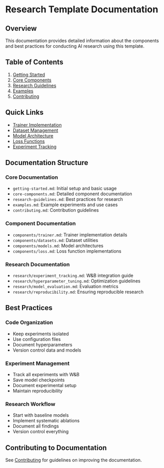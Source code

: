 # Research Template Documentation

## Overview

This documentation provides detailed information about the components and best practices for conducting AI research using this template.

## Table of Contents

1. [Getting Started](./getting-started.md)
2. [Core Components](./core-components.md)
3. [Research Guidelines](./research-guidelines.md)
4. [Examples](./examples.md)
5. [Contributing](./contributing.md)

## Quick Links

- [Trainer Implementation](./core-components.md#trainer)
- [Dataset Management](./core-components.md#datasets)
- [Model Architecture](./core-components.md#models)
- [Loss Functions](./core-components.md#loss-functions)
- [Experiment Tracking](./research-guidelines.md#experiment-tracking)

## Documentation Structure

### Core Documentation

- `getting-started.md`: Initial setup and basic usage
- `core-components.md`: Detailed component documentation
- `research-guidelines.md`: Best practices for research
- `examples.md`: Example experiments and use cases
- `contributing.md`: Contribution guidelines

### Component Documentation

- `components/trainer.md`: Trainer implementation details
- `components/datasets.md`: Dataset utilities
- `components/models.md`: Model architectures
- `components/loss.md`: Loss function implementations

### Research Documentation

- `research/experiment_tracking.md`: W&B integration guide
- `research/hyperparameter_tuning.md`: Optimization guidelines
- `research/model_evaluation.md`: Evaluation metrics
- `research/reproducibility.md`: Ensuring reproducible research

## Best Practices

### Code Organization

- Keep experiments isolated
- Use configuration files
- Document hyperparameters
- Version control data and models

### Experiment Management

- Track all experiments with W&B
- Save model checkpoints
- Document experimental setup
- Maintain reproducibility

### Research Workflow

- Start with baseline models
- Implement systematic ablations
- Document all findings
- Version control everything

## Contributing to Documentation

See [Contributing](./contributing.md) for guidelines on improving the documentation.
